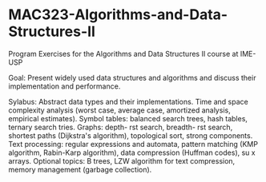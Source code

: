 # MAC323-Algorithms-and-Data-Structures-II
Program Exercises for the Algorithms and Data Structures II course at IME-USP

Goal:
Present widely used data structures and algorithms and discuss their implementation and performance.

Sylabus:
Abstract data types and their implementations. Time and space complexity analysis (worst case, average case, amortized analysis, empirical estimates). Symbol tables: balanced search trees, hash tables, ternary search tries. Graphs: depth- rst search, breadth- rst search, shortest paths (Dijkstra's algorithm), topological sort, strong components. Text processing: regular expressions and automata, pattern matching (KMP algorithm, Rabin-Karp algorithm), data compression (Huffman codes), su x arrays. Optional topics: B trees, LZW algorithm for text compression, memory management (garbage collection).
 
